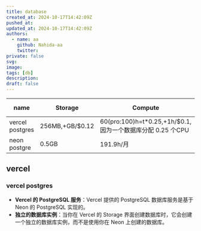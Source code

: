 ```yaml
---
title: database
created_at: 2024-10-17T14:42:09Z
pushed_at: 
updated_at: 2024-10-17T14:42:09Z
authors:
  - name: aa
    github: Nahida-aa
    twitter: 
private: false
svg: 
image: 
tags: [db]
description: 
draft: false
---
```

| name | Storage |  Compute  | Data transfer (Egress)  | written Data | dbs |
| --- | --- | --- | --- | --- | --- |
| vercel postgres| 256MB,+GB/$0.12 | 60(pro:100)h=t*0.25,+1h/$0.1, 因为一个数据库分配 0.25 个CPU | 256MB,+GB/$0.1 | 256MB,+GB/$0.096 | 1,+1/$1 |
| neon postgre | 0.5GB | 191.9h/月 | 5GB/月 | N/A | 10*10*500 |
## vercel
### vercel postgres

- **Vercel 的 PostgreSQL 服务**：Vercel 提供的 PostgreSQL 数据库服务是基于 Neon 的 PostgreSQL 实现的。
- **独立的数据库实例**：当你在 Vercel 的 Storage 界面创建数据库时，它会创建一个独立的数据库实例，而不是使用你在 Neon 上创建的数据库。
